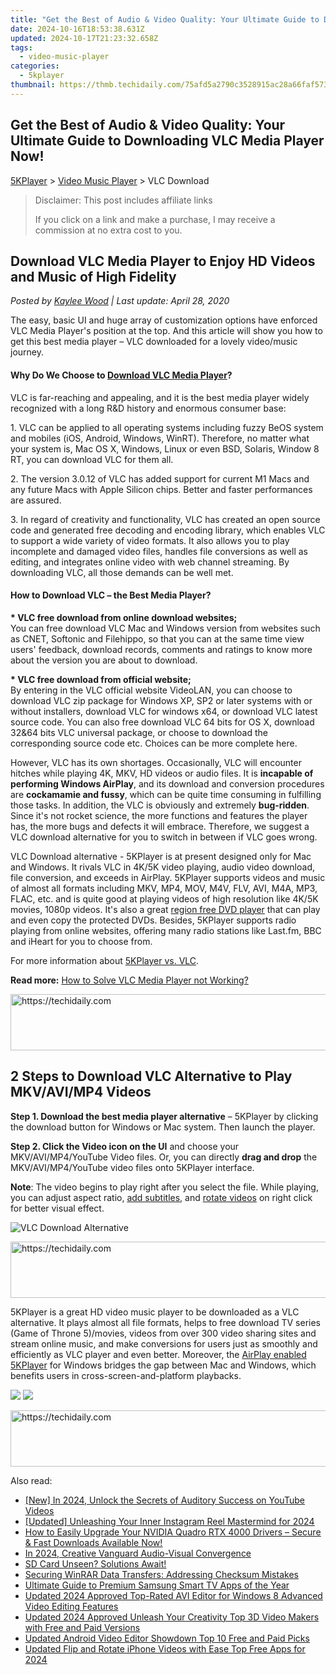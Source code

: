 ```yaml
---
title: "Get the Best of Audio & Video Quality: Your Ultimate Guide to Downloading VLC Media Player Now!"
date: 2024-10-16T18:53:38.631Z
updated: 2024-10-17T21:23:32.658Z
tags:
  - video-music-player
categories:
  - 5kplayer
thumbnail: https://thmb.techidaily.com/75afd5a2790c3528915ac28a66faf57312a6eb60abbc500be807cdf0c4c1fe06.jpg
---
```


## Get the Best of Audio & Video Quality: Your Ultimate Guide to Downloading VLC Media Player Now!

[5KPlayer](https://tools.techidaily.com/5kplayer/products/) \> [Video Music Player](https://tools.techidaily.com/5kplayer/video-music-player/) \> VLC Download

>  Disclaimer: This post includes affiliate links
>
>  If you click on a link and make a purchase, I may receive a commission at no extra cost to you.
>

## Download VLC Media Player to Enjoy HD Videos and Music of High Fidelity

 _Posted by [Kaylee Wood](https://www.quora.com/profile/Amanda-Hu-21) | Last update: April 28, 2020_ 

The easy, basic UI and huge array of customization options have enforced VLC Media Player's position at the top. And this article will show you how to get this best media player – VLC downloaded for a lovely video/music journey.

#### **Why Do We Choose to [Download VLC Media Player](https://www.videolan.org/vlc/index.html)?**

VLC is far-reaching and appealing, and it is the best media player widely recognized with a long R&D history and enormous consumer base:

1\. VLC can be applied to all operating systems including fuzzy BeOS system and mobiles (iOS, Android, Windows, WinRT). Therefore, no matter what your system is, Mac OS X, Windows, Linux or even BSD, Solaris, Window 8 RT, you can download VLC for them all. 

2\. The version 3.0.12 of VLC has added support for current M1 Macs and any future Macs with Apple Silicon chips. Better and faster performances are assured.

3\. In regard of creativity and functionality, VLC has created an open source code and generated free decoding and encoding library, which enables VLC to support a wide variety of video formats. It also allows you to play incomplete and damaged video files, handles file conversions as well as editing, and integrates online video with web channel streaming. By downloading VLC, all those demands can be well met.

#### **How to Download VLC – the Best Media Player?**

**\* VLC free download from online download websites;**   
 You can free download VLC Mac and Windows version from websites such as CNET, Softonic and Filehippo, so that you can at the same time view users' feedback, download records, comments and ratings to know more about the version you are about to download.

**\* VLC free download from official website;**  
 By entering in the VLC official website VideoLAN, you can choose to download VLC zip package for Windows XP, SP2 or later systems with or without installers, download VLC for windows x64, or download VLC latest source code. You can also free download VLC 64 bits for OS X, download 32&64 bits VLC universal package, or choose to download the corresponding source code etc. Choices can be more complete here.

However, VLC has its own shortages. Occasionally, VLC will encounter hitches while playing 4K, MKV, HD videos or audio files. It is **incapable of performing Windows AirPlay**, and its download and conversion procedures are **cockamamie and fussy**, which can be quite time consuming in fulfilling those tasks. In addition, the VLC is obviously and extremely **bug-ridden**. Since it's not rocket science, the more functions and features the player has, the more bugs and defects it will embrace. Therefore, we suggest a VLC download alternative for you to switch in between if VLC goes wrong.

VLC Download alternative - 5KPlayer is at present designed only for Mac and Windows. It rivals VLC in 4K/5K video playing, audio video download, file conversion, and exceeds in AirPlay. 5KPlayer supports videos and music of almost all formats including MKV, MP4, MOV, M4V, FLV, AVI, M4A, MP3, FLAC, etc. and is quite good at playing videos of high resolution like 4K/5K movies, 1080p videos. It's also a great [region free DVD player](https://tools.techidaily.com/5kplayer/video-music-player/) that can play and even copy the protected DVDs. Besides, 5KPlayer supports radio playing from online websites, offering many radio stations like Last.fm, BBC and iHeart for you to choose from.

For more information about [5KPlayer vs. VLC](https://tools.techidaily.com/5kplayer/video-music-player/).

**Read more:** [How to Solve VLC Media Player not Working?](https://tools.techidaily.com/5kplayer/video-music-player/)

<!-- affiliate ads begin -->
<a href="https://aligracehair.sjv.io/c/5597632/1885932/19272" target="_top" id="1885932">
  <img src="//a.impactradius-go.com/display-ad/19272-1885932" border="0" alt="https://techidaily.com" width="728" height="90"/>
</a>
<img height="0" width="0" src="https://aligracehair.sjv.io/i/5597632/1885932/19272" style="position:absolute;visibility:hidden;" border="0" />
<!-- affiliate ads end -->

## 2 Steps to Download VLC Alternative to Play MKV/AVI/MP4 Videos

**Step 1\. Download the best media player alternative** – 5KPlayer by clicking the download button for Windows or Mac system. Then launch the player.

**Step 2\. Click the Video icon on the UI** and choose your MKV/AVI/MP4/YouTube Video files. Or, you can directly **drag and drop** the MKV/AVI/MP4/YouTube video files onto 5KPlayer interface.

**Note**: The video begins to play right after you select the file. While playing, you can adjust aspect ratio, [add subtitles](https://tools.techidaily.com/5kplayer/video-music-player/), and [rotate videos](https://tools.techidaily.com/5kplayer/video-music-player/) on right click for better visual effect.

![VLC Download Alternative](https://www.5kplayer.com/video-music-player/img/5kp-vlc-download-zjy-0428001.jpg) 

<!-- affiliate ads begin -->
<a href="https://appsumo.8odi.net/c/5597632/2082527/7443" target="_top" id="2082527">
  <img src="//a.impactradius-go.com/display-ad/7443-2082527" border="0" alt="https://techidaily.com" width="728" height="90"/>
</a>
<img height="0" width="0" src="https://appsumo.8odi.net/i/5597632/2082527/7443" style="position:absolute;visibility:hidden;" border="0" />
<!-- affiliate ads end -->

5KPlayer is a great HD video music player to be downloaded as a VLC alternative. It plays almost all file formats, helps to free download TV series (Game of Throne 5)/movies, videos from over 300 video sharing sites and stream online music, and make conversions for users just as smoothly and efficiently as VLC player and even better. Moreover, the [AirPlay enabled 5KPlayer](https://tools.techidaily.com/5kplayer/airplay/) for Windows bridges the gap between Mac and Windows, which benefits users in cross-screen-and-platform playbacks.

[![](https://www.5kplayer.com/video-music-player/../button/freedownbackwin.png)](https://tools.techidaily.com/5kplayer/products/) [![](https://www.5kplayer.com/video-music-player/../button/freedownbackmac.png)](https://tools.techidaily.com/5kplayer/products/)

<!-- affiliate ads begin -->
<a href="https://appsumo.8odi.net/c/5597632/2144288/7443" target="_top" id="2144288">
  <img src="//a.impactradius-go.com/display-ad/7443-2144288" border="0" alt="https://techidaily.com" width="728" height="90"/>
</a>
<img height="0" width="0" src="https://appsumo.8odi.net/i/5597632/2144288/7443" style="position:absolute;visibility:hidden;" border="0" />
<!-- affiliate ads end -->

<ins class="adsbygoogle"
     style="display:block"
     data-ad-format="autorelaxed"
     data-ad-client="ca-pub-7571918770474297"
     data-ad-slot="1223367746"></ins>

<ins class="adsbygoogle"
     style="display:block"
     data-ad-client="ca-pub-7571918770474297"
     data-ad-slot="8358498916"
     data-ad-format="auto"
     data-full-width-responsive="true"></ins>

<span class="atpl-alsoreadstyle">Also read:</span>
<div><ul>
<li><a href="https://youtube-blog.techidaily.com/n-2024-unlock-the-secrets-of-auditory-success-on-youtube-videos/"><u>[New] In 2024, Unlock the Secrets of Auditory Success on YouTube Videos</u></a></li>
<li><a href="https://instagram-clips.techidaily.com/updated-unleashing-your-inner-instagram-reel-mastermind-for-2024/"><u>[Updated] Unleashing Your Inner Instagram Reel Mastermind for 2024</u></a></li>
<li><a href="https://win-dash.techidaily.com/1722970975252-how-to-easily-upgrade-your-nvidia-quadro-rtx-4000-drivers-secure-and-fast-downloads-available-now/"><u>How to Easily Upgrade Your NVIDIA Quadro RTX 4000 Drivers – Secure & Fast Downloads Available Now!</u></a></li>
<li><a href="https://youtube-data.techidaily.com/24-creative-vanguard-audio-visual-convergence/"><u>In 2024, Creative Vanguard Audio-Visual Convergence</u></a></li>
<li><a href="https://win-howtos.techidaily.com/sd-card-unseen-solutions-await/"><u>SD Card Unseen? Solutions Await!</u></a></li>
<li><a href="https://windows11.techidaily.com/securing-winrar-data-transfers-addressing-checksum-mistakes/"><u>Securing WinRAR Data Transfers: Addressing Checksum Mistakes</u></a></li>
<li><a href="https://techtrends.techidaily.com/ultimate-guide-to-premium-samsung-smart-tv-apps-of-the-year/"><u>Ultimate Guide to Premium Samsung Smart TV Apps of the Year</u></a></li>
<li><a href="https://video-creation-software.techidaily.com/updated-2024-approved-top-rated-avi-editor-for-windows-8-advanced-video-editing-features/"><u>Updated 2024 Approved Top-Rated AVI Editor for Windows 8 Advanced Video Editing Features</u></a></li>
<li><a href="https://video-creation-software.techidaily.com/updated-2024-approved-unleash-your-creativity-top-3d-video-makers-with-free-and-paid-versions/"><u>Updated 2024 Approved Unleash Your Creativity Top 3D Video Makers with Free and Paid Versions</u></a></li>
<li><a href="https://video-creation-software.techidaily.com/updated-android-video-editor-showdown-top-10-free-and-paid-picks/"><u>Updated Android Video Editor Showdown Top 10 Free and Paid Picks</u></a></li>
<li><a href="https://video-creation-software.techidaily.com/updated-flip-and-rotate-iphone-videos-with-ease-top-free-apps-for-2024/"><u>Updated Flip and Rotate iPhone Videos with Ease Top Free Apps for 2024</u></a></li>
</ul></div>

